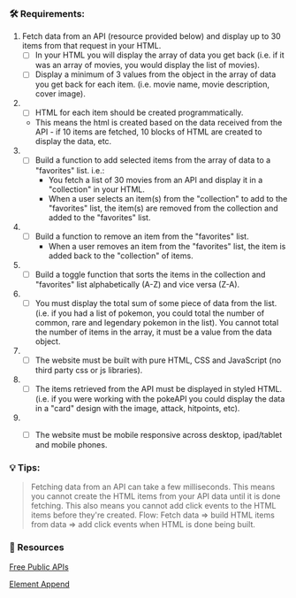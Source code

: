 ### 🛠 Requirements:

1. Fetch data from an API (resource provided below) and display up to 30 items from that request in your HTML.
   - [ ] In your HTML you will display the array of data you get back (i.e. if it was an array of movies, you would display the list of movies).
   - [ ] Display a minimum of 3 values from the object in the array of data you get back for each item. (i.e. movie name, movie description, cover image).
2. - [ ]  HTML for each item should be created programmatically. 
    - This means the html is created  based on the data received from the API - if 10 items are fetched, 10 blocks of HTML are created to display the data, etc.
3. - [ ] Build a function to add selected items from the array of data to a "favorites" list. i.e.:
        - You fetch a list of 30 movies from an API and display it in a "collection" in your HTML.
        - When a user selects an item(s) from the "collection" to add to the "favorites" list, the item(s) are removed from the collection and added to the "favorites" list.
4. - [ ] Build a function to remove an item from the "favorites" list.
     - When a user removes an item from the "favorites" list, the item is added back to the "collection" of items.
5. - [ ] Build a toggle function that sorts the items in the collection and "favorites" list alphabetically (A-Z) and vice versa (Z-A).
6.  - [ ] You must display the total sum of some piece of data from the list. (i.e. if you had a list of pokemon, you could total the number of common, rare and legendary pokemon in the list). You cannot total the number of items in the array, it must be a value from the data object.
7.  - [ ] The website must be built with pure HTML, CSS and JavaScript (no third party css or js libraries).
8. - [ ] The items retrieved from the API must be displayed in styled HTML. (i.e. if you were working with the pokeAPI you could display the data in a "card" design with the image, attack, hitpoints, etc).
9.  - [ ] The website must be mobile responsive across desktop, ipad/tablet and mobile phones.


### 💡 Tips:
> Fetching data from an API can take a few milliseconds. This means you cannot create the HTML items from your API data until it is done fetching. This also means you cannot add click events to the HTML items before they're created.
    Flow: Fetch data => build HTML items from data => add click events when HTML is done being built.


### 📁 Resources
[Free Public APIs](https://github.com/public-apis/public-apis)

[Element Append](https://developer.mozilla.org/en-US/docs/Web/API/Element/append)